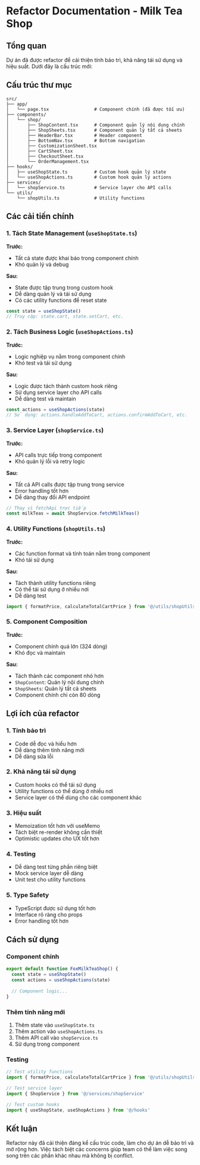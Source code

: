 # Refactor Documentation - Milk Tea Shop

## Tổng quan

Dự án đã được refactor để cải thiện tính bảo trì, khả năng tái sử dụng và hiệu suất. Dưới đây là cấu trúc mới:

## Cấu trúc thư mục

```
src/
├── app/
│   └── page.tsx                 # Component chính (đã được tối ưu)
├── components/
│   └── shop/
│       ├── ShopContent.tsx      # Component quản lý nội dung chính
│       ├── ShopSheets.tsx       # Component quản lý tất cả sheets
│       ├── HeaderBar.tsx        # Header component
│       ├── BottomNav.tsx        # Bottom navigation
│       ├── CustomizationSheet.tsx
│       ├── CartSheet.tsx
│       ├── CheckoutSheet.tsx
│       └── OrderManagement.tsx
├── hooks/
│   ├── useShopState.ts          # Custom hook quản lý state
│   └── useShopActions.ts        # Custom hook quản lý actions
├── services/
│   └── shopService.ts           # Service layer cho API calls
└── utils/
    └── shopUtils.ts             # Utility functions
```

## Các cải tiến chính

### 1. Tách State Management (`useShopState.ts`)

**Trước:**
- Tất cả state được khai báo trong component chính
- Khó quản lý và debug

**Sau:**
- State được tập trung trong custom hook
- Dễ dàng quản lý và tái sử dụng
- Có các utility functions để reset state

```typescript
const state = useShopState()
// Truy cập: state.cart, state.setCart, etc.
```

### 2. Tách Business Logic (`useShopActions.ts`)

**Trước:**
- Logic nghiệp vụ nằm trong component chính
- Khó test và tái sử dụng

**Sau:**
- Logic được tách thành custom hook riêng
- Sử dụng service layer cho API calls
- Dễ dàng test và maintain

```typescript
const actions = useShopActions(state)
// Sử dụng: actions.handleAddToCart, actions.confirmAddToCart, etc.
```

### 3. Service Layer (`shopService.ts`)

**Trước:**
- API calls trực tiếp trong component
- Khó quản lý lỗi và retry logic

**Sau:**
- Tất cả API calls được tập trung trong service
- Error handling tốt hơn
- Dễ dàng thay đổi API endpoint

```typescript
// Thay vì fetchApi trực tiếp
const milkTeas = await ShopService.fetchMilkTeas()
```

### 4. Utility Functions (`shopUtils.ts`)

**Trước:**
- Các function format và tính toán nằm trong component
- Khó tái sử dụng

**Sau:**
- Tách thành utility functions riêng
- Có thể tái sử dụng ở nhiều nơi
- Dễ dàng test

```typescript
import { formatPrice, calculateTotalCartPrice } from '@/utils/shopUtils'
```

### 5. Component Composition

**Trước:**
- Component chính quá lớn (324 dòng)
- Khó đọc và maintain

**Sau:**
- Tách thành các component nhỏ hơn
- `ShopContent`: Quản lý nội dung chính
- `ShopSheets`: Quản lý tất cả sheets
- Component chính chỉ còn 80 dòng

## Lợi ích của refactor

### 1. Tính bảo trì
- Code dễ đọc và hiểu hơn
- Dễ dàng thêm tính năng mới
- Dễ dàng sửa lỗi

### 2. Khả năng tái sử dụng
- Custom hooks có thể tái sử dụng
- Utility functions có thể dùng ở nhiều nơi
- Service layer có thể dùng cho các component khác

### 3. Hiệu suất
- Memoization tốt hơn với useMemo
- Tách biệt re-render không cần thiết
- Optimistic updates cho UX tốt hơn

### 4. Testing
- Dễ dàng test từng phần riêng biệt
- Mock service layer dễ dàng
- Unit test cho utility functions

### 5. Type Safety
- TypeScript được sử dụng tốt hơn
- Interface rõ ràng cho props
- Error handling tốt hơn

## Cách sử dụng

### Component chính
```typescript
export default function FoxMilkTeaShop() {
  const state = useShopState()
  const actions = useShopActions(state)
  
  // Component logic...
}
```

### Thêm tính năng mới
1. Thêm state vào `useShopState.ts`
2. Thêm action vào `useShopActions.ts`
3. Thêm API call vào `shopService.ts`
4. Sử dụng trong component

### Testing
```typescript
// Test utility functions
import { formatPrice, calculateTotalCartPrice } from '@/utils/shopUtils'

// Test service layer
import { ShopService } from '@/services/shopService'

// Test custom hooks
import { useShopState, useShopActions } from '@/hooks'
```

## Kết luận

Refactor này đã cải thiện đáng kể cấu trúc code, làm cho dự án dễ bảo trì và mở rộng hơn. Việc tách biệt các concerns giúp team có thể làm việc song song trên các phần khác nhau mà không bị conflict.

